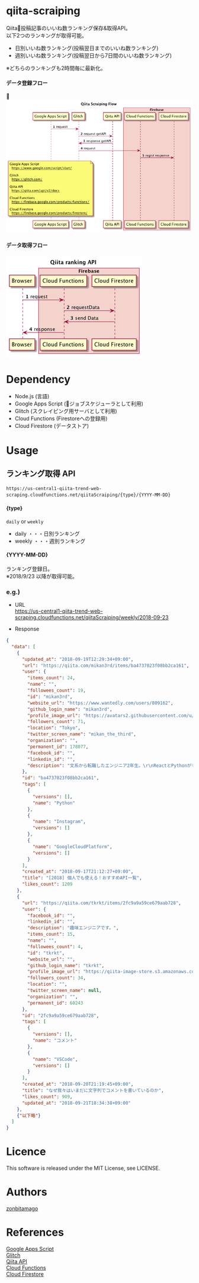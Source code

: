 # qiita-scraiping

Qiita投稿記事のいいね数ランキング保存&取得API。<br>
以下2つのランキングが取得可能。<br>

- 日別いいね数ランキング(投稿翌日までのいいね数ランキング)
- 週別いいね数ランキング(投稿翌日から7日間のいいね数ランキング)

※どちらのランキングも2時間毎に最新化。<br>

#### データ登録フロー
![scraiping-flow](doc/scraiping-flow.png)

#### データ取得フロー
![getAPI-flow](doc/getAPI-flow.png)

# Dependency

- Node.js (言語)
- Google Apps Script (ジョブスケジューラとして利用)
- Glitch (スクレイピング用サーバとして利用)
- Cloud Functions (Firestoreへの登録用)
- Cloud Firestore (データストア)

# Usage

## ランキング取得 API
`https://us-central1-qiita-trend-web-scraping.cloudfunctions.net/qiitaScraiping/{type}/{YYYY-MM-DD}`

#### {type}
`daily` or `weekly`

- daily ・・・日別ランキング
- weekly ・・・週別ランキング

#### {YYYY-MM-DD}

ランキング登録日。<br>
※2018/9/23 以降が取得可能。

### e.g.)

- URL<br>
  https://us-central1-qiita-trend-web-scraping.cloudfunctions.net/qiitaScraiping/weekly/2018-09-23

- Response<br>

```json
{
  "data": [
    {
      "updated_at": "2018-09-19T12:29:34+09:00",
      "url": "https://qiita.com/mikan3rd/items/ba4737023f08bb2ca161",
      "user": {
        "items_count": 24,
        "name": "",
        "followees_count": 19,
        "id": "mikan3rd",
        "website_url": "https://www.wantedly.com/users/809162",
        "github_login_name": "mikan3rd",
        "profile_image_url": "https://avatars2.githubusercontent.com/u/27764298?v=3",
        "followers_count": 71,
        "location": "Tokyo",
        "twitter_screen_name": "mikan_the_third",
        "organization": "",
        "permanent_id": 178077,
        "facebook_id": "",
        "linkedin_id": "",
        "description": "文系から転職したエンジニア2年生。\r\nReactとPythonがちょっと書ける"
      },
      "id": "ba4737023f08bb2ca161",
      "tags": [
        {
          "versions": [],
          "name": "Python"
        },
        {
          "name": "Instagram",
          "versions": []
        },
        {
          "name": "GoogleCloudPlatform",
          "versions": []
        }
      ],
      "created_at": "2018-09-17T21:12:27+09:00",
      "title": "[2018] 個人でも使える！おすすめAPI一覧",
      "likes_count": 1209
    },
    {
      "url": "https://qiita.com/tkrkt/items/2fc9a9a59ce679aab728",
      "user": {
        "facebook_id": "",
        "linkedin_id": "",
        "description": "趣味エンジニアです。",
        "items_count": 15,
        "name": "",
        "followees_count": 4,
        "id": "tkrkt",
        "website_url": "",
        "github_login_name": "tkrkt",
        "profile_image_url": "https://qiita-image-store.s3.amazonaws.com/0/60243/profile-images/1473695175",
        "followers_count": 34,
        "location": "",
        "twitter_screen_name": null,
        "organization": "",
        "permanent_id": 60243
      },
      "id": "2fc9a9a59ce679aab728",
      "tags": [
        {
          "versions": [],
          "name": "コメント"
        },
        {
          "name": "VSCode",
          "versions": []
        }
      ],
      "created_at": "2018-09-20T21:19:45+09:00",
      "title": "なぜ我々はいまだに文字列でコメントを書いているのか",
      "likes_count": 909,
      "updated_at": "2018-09-21T18:34:38+09:00"
    },
    {"以下略"}
  ]
}
```

# Licence

This software is released under the MIT License, see LICENSE.

# Authors

[zonbitamago](https://github.com/zonbitamago)

# References

[Google Apps Script](https://www.google.com/script/start/)<br>
[Glitch](https://glitch.com/)<br>
[Qiita API](https://qiita.com/api/v2/docs)<br>
[Cloud Functions](https://firebase.google.com/products/functions/)<br>
[Cloud Firestore](https://firebase.google.com/products/firestore/)<br>

